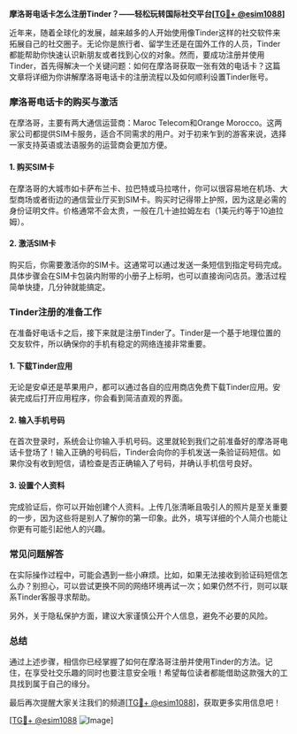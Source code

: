 **摩洛哥电话卡怎么注册Tinder？——轻松玩转国际社交平台[[TG💪+ @esim1088](https://t.me/s/esim1088)]**

近年来，随着全球化的发展，越来越多的人开始使用像Tinder这样的社交软件来拓展自己的社交圈子。无论你是旅行者、留学生还是在国外工作的人员，Tinder都能帮助你快速认识新朋友或者找到心仪的对象。然而，要成功注册并使用Tinder，首先得解决一个关键问题：如何在摩洛哥获取一张有效的电话卡？这篇文章将详细为你讲解摩洛哥电话卡的注册流程以及如何顺利设置Tinder账号。

### 摩洛哥电话卡的购买与激活

在摩洛哥，主要有两大通信运营商：Maroc Telecom和Orange Morocco。这两家公司都提供SIM卡服务，适合不同需求的用户。对于初来乍到的游客来说，选择一家支持英语或法语服务的运营商会更加方便。

#### 1. 购买SIM卡

在摩洛哥的大城市如卡萨布兰卡、拉巴特或马拉喀什，你可以很容易地在机场、大型商场或者街边的通信营业厅买到SIM卡。购买时记得带上护照，因为这是必需的身份证明文件。价格通常不会太贵，一般在几十迪拉姆左右（1美元约等于10迪拉姆）。

#### 2. 激活SIM卡

购买后，你需要激活你的SIM卡。这通常可以通过发送一条短信到指定号码完成。具体步骤会在SIM卡包装内附带的小册子上标明，也可以直接询问店员。激活过程简单快捷，几分钟就能搞定。

### Tinder注册的准备工作

在准备好电话卡之后，接下来就是注册Tinder了。Tinder是一个基于地理位置的交友软件，所以确保你的手机有稳定的网络连接非常重要。

#### 1. 下载Tinder应用

无论是安卓还是苹果用户，都可以通过各自的应用商店免费下载Tinder应用。安装完成后打开应用程序，你会看到简洁直观的界面。

#### 2. 输入手机号码

在首次登录时，系统会让你输入手机号码。这里就轮到我们之前准备好的摩洛哥电话卡登场了！输入正确的号码后，Tinder会向你的手机发送一条验证码短信。如果你没有收到短信，请检查是否正确输入了号码，并确认手机信号良好。

#### 3. 设置个人资料

完成验证后，你可以开始创建个人资料。上传几张清晰且吸引人的照片是至关重要的一步，因为这些将是别人了解你的第一印象。此外，填写详细的个人简介也能让你更有可能引起他人的兴趣。

### 常见问题解答

在实际操作过程中，可能会遇到一些小麻烦。比如，如果无法接收到验证码短信怎么办？别担心，可以尝试更换不同的网络环境再试一次；如果仍然不行，则可以联系Tinder客服寻求帮助。

另外，关于隐私保护方面，建议大家谨慎公开个人信息，避免不必要的风险。

### 总结

通过上述步骤，相信你已经掌握了如何在摩洛哥注册并使用Tinder的方法。记住，在享受社交乐趣的同时也要注意安全哦！希望每位读者都能借助这款强大的工具找到属于自己的缘分。

最后再次提醒大家关注我们的频道[[TG💪+ @esim1088](https://t.me/s/esim1088)]，获取更多实用信息吧！

[[TG💪+ @esim1088](https://t.me/s/esim1088) ![Image](https://i.postimg.cc/4NQfJmqS/Snipaste-2025-05-13-00-14-12.png)]